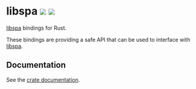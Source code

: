 # libspa [![](https://img.shields.io/crates/v/libspa.svg)](https://crates.io/crates/libspa) [![](https://docs.rs/libspa/badge.svg)](https://docs.rs/libspa)

[libspa](https://pipewire.org) bindings for Rust.

These bindings are providing a safe API that can be used to interface with
[libspa](https://pipewire.org).

## Documentation

See the [crate documentation](https://pipewire.pages.freedesktop.org/pipewire-rs/libspa/).